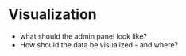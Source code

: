 Visualization
=============


+   what should the admin panel look like?
+   How should the data be visualized - and where?
